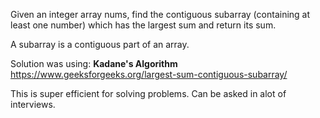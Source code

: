 Given an integer array nums, find the contiguous subarray (containing at least one number) which has the largest sum and return its sum.

A subarray is a contiguous part of an array.

Solution was using: **Kadane's Algorithm**
https://www.geeksforgeeks.org/largest-sum-contiguous-subarray/

This is super efficient for solving problems. Can be asked in alot of interviews.
